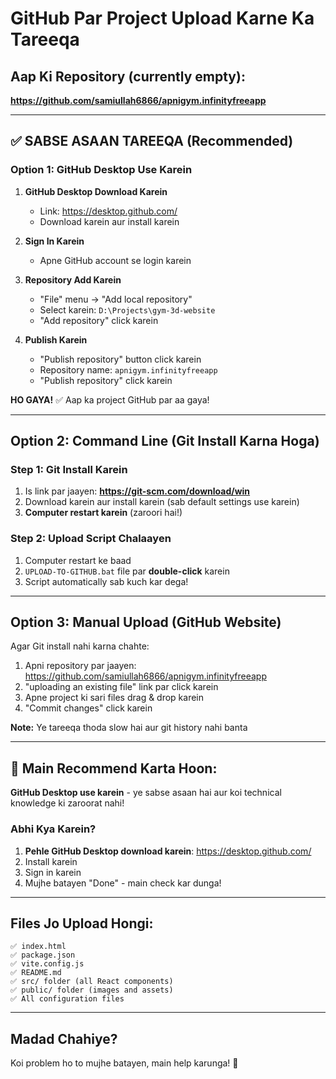 # GitHub Par Project Upload Karne Ka Tareeqa

## Aap Ki Repository (currently empty):
**https://github.com/samiullah6866/apnigym.infinityfreeapp**

---

## ✅ SABSE ASAAN TAREEQA (Recommended)

### Option 1: GitHub Desktop Use Karein

1. **GitHub Desktop Download Karein**
   - Link: https://desktop.github.com/
   - Download karein aur install karein

2. **Sign In Karein**
   - Apne GitHub account se login karein

3. **Repository Add Karein**
   - "File" menu → "Add local repository"
   - Select karein: `D:\Projects\gym-3d-website`
   - "Add repository" click karein

4. **Publish Karein**
   - "Publish repository" button click karein
   - Repository name: `apnigym.infinityfreeapp`
   - "Publish repository" click karein

**HO GAYA!** ✅ Aap ka project GitHub par aa gaya!

---

## Option 2: Command Line (Git Install Karna Hoga)

### Step 1: Git Install Karein
1. Is link par jaayen: **https://git-scm.com/download/win**
2. Download karein aur install karein (sab default settings use karein)
3. **Computer restart karein** (zaroori hai!)

### Step 2: Upload Script Chalaayen
1. Computer restart ke baad
2. `UPLOAD-TO-GITHUB.bat` file par **double-click** karein
3. Script automatically sab kuch kar dega!

---

## Option 3: Manual Upload (GitHub Website)

Agar Git install nahi karna chahte:

1. Apni repository par jaayen: https://github.com/samiullah6866/apnigym.infinityfreeapp
2. "uploading an existing file" link par click karein
3. Apne project ki sari files drag & drop karein
4. "Commit changes" click karein

**Note:** Ye tareeqa thoda slow hai aur git history nahi banta

---

## 🎯 Main Recommend Karta Hoon:

**GitHub Desktop use karein** - ye sabse asaan hai aur koi technical knowledge ki zaroorat nahi!

### Abhi Kya Karein?

1. **Pehle GitHub Desktop download karein**: https://desktop.github.com/
2. Install karein
3. Sign in karein
4. Mujhe batayen "Done" - main check kar dunga!

---

## Files Jo Upload Hongi:

```
✅ index.html
✅ package.json
✅ vite.config.js
✅ README.md
✅ src/ folder (all React components)
✅ public/ folder (images and assets)
✅ All configuration files
```

---

## Madad Chahiye?

Koi problem ho to mujhe batayen, main help karunga! 🚀


